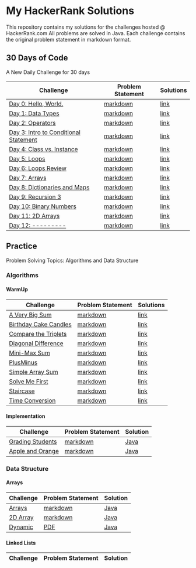 # My HackerRank Solutions

This repository contains my solutions for the challenges hosted @ HackerRank.com All problems are solved in Java. Each challenge contains the original problem statement in markdown format.

## 30 Days of Code

A New Daily Challenge for 30 days 

Challenge | Problem Statement | Solutions
----------|-------------------|----------
[Day 0: Hello, World.](https://www.hackerrank.com/challenges/30-hello-world/problem) | [markdown](src/ThirtyDaysOfCode/Day_0/README.md) | [link](src/ThirtyDaysOfCode/Day_0) 
[Day 1: Data Types](https://www.hackerrank.com/challenges/30-data-types/problem) | [markdown](src/ThirtyDaysOfCode/Day_01/README.md) | [link](src/ThirtyDaysOfCode/Day_01)
[Day 2: Operators](https://www.hackerrank.com/challenges/30-operators/problem) | [markdown](src/ThirtyDaysOfCode/Day_02/README.md) | [link](src/ThirtyDaysOfCode/Day_02)
[Day 3: Intro to Conditional Statement](https://www.hackerrank.com/challenges/30-conditional-statements/problem) | [markdown](src/ThirtyDaysOfCode/Day_03/README.md) | [link](src/ThirtyDaysOfCode/Day_03)
[Day 4: Class vs. Instance](https://www.hackerrank.com/challenges/30-class-vs-instance/problem) | [markdown](src/ThirtyDaysOfCode/Day_04/README.md) | [link](src/ThirtyDaysOfCode/Day_04)
[Day 5: Loops](https://www.hackerrank.com/challenges/30-loops/problem) | [markdown](src/ThirtyDaysOfCode/Day_05/README.md) | [link](src/ThirtyDaysOfCode/Day_05)
[Day 6: Loops Review](https://www.hackerrank.com/challenges/30-review-loop/problem) | [markdown](src/ThirtyDaysOfCode/Day_06/README.md) | [link](src/ThirtyDaysOfCode/Day_06)
[Day 7: Arrays](https://www.hackerrank.com/challenges/30-arrays/problem) | [markdown](src/ThirtyDaysOfCode/Day_07/README.md) | [link](src/ThirtyDaysOfCode/Day_07)
[Day 8: Dictionaries and Maps](https://www.hackerrank.com/challenges/30-dictionaries-and-maps/problem) | [markdown](src/ThirtyDaysOfCode/Day_08/README.md) | [link](src/ThirtyDaysOfCode/Day_08)
[Day 9: Recursion 3](https://www.hackerrank.com/challenges/30-recursion/problem) | [markdown](src/ThirtyDaysOfCode/Day_09/README.md) | [link](src/ThirtyDaysOfCode/Day_09)
[Day 10: Binary Numbers](https://www.hackerrank.com/challenges/30-binary-numbers/problem) | [markdown](src/ThirtyDaysOfCode/Day_10/README.md) | [link](src/ThirtyDaysOfCode/Day_10)
[Day 11: 2D Arrays](https://www.hackerrank.com/challenges/30-2d-arrays/problem) | [markdown](src/ThirtyDaysOfCode/Day_11/README.md) | [link](src/ThirtyDaysOfCode/Day_11)
[Day 12: ---------](https://www.hackerrank.com/challenges/30-2d-arrays/problem) | [markdown](src/ThirtyDaysOfCode/Day_12/README.md) | [link](src/ThirtyDaysOfCode/Day_12)

## Practice
Problem Solving Topics: Algorithms and Data Structure
### Algorithms
#### WarmUp

Challenge | Problem Statement | Solutions 
----------|-------------------|----------|
[A Very Big Sum](https://www.hackerrank.com/challenges/a-very-big-sum) | [markdown](src/Practice/Algorithms/WarmUp/AVeryBigSum/README.md) | [link](src/Practice/Algorithms/WarmUp/AVeryBigSum/Solution.java) 
[Birthday Cake Candles](https://www.hackerrank.com/challenges/birthday-cake-candles) | [markdown](src/Practice/Algorithms/WarmUp/BirthdayCakeCandles/README.md) | [link](src/Practice/Algorithms/WarmUp/BirthdayCakeCandles/Solution.java) 
[Compare the Triplets](https://www.hackerrank.com/challenges/compare-the-triplets) | [markdown](src/Practice/Algorithms/WarmUp/CompareTheTriplets/README.md) | [link](src/Practice/Algorithms/WarmUp/CompareTheTriplets/Solution.java) 
[Diagonal Difference](https://www.hackerrank.com/challenges/diagonal-difference) | [markdown](src/Practice/Algorithms/WarmUp/DiagonalDifference/README.md) | [link](src/Practice/Algorithms/WarmUp/DiagonalDifference/Solution.java) 
[Mini-Max Sum](https://www.hackerrank.com/challenges/mini-max-sum) | [markdown](src/Practice/Algorithms/WarmUp/MiniMaxSum/README.md) | [link](src/Practice/Algorithms/WarmUp/MiniMaxSum/Solution.java) 
[PlusMinus](https://www.hackerrank.com/challenges/plus-minus) | [markdown](src/Practice/Algorithms/WarmUp/PlusMinus/README.md) | [link](src/Practice/Algorithms/WarmUp/PlusMinus/Solution.java) 
[Simple Array Sum](https://www.hackerrank.com/challenges/simple-array-sum) | [markdown](src/Practice/Algorithms/WarmUp/SimpleArraySum/README.md) | [link](src/Practice/Algorithms/WarmUp/SimpleArraySum/Solution.java) 
[Solve Me First](https://www.hackerrank.com/challenges/solve-me-first) | [markdown](src/Practice/Algorithms/WarmUp/SolveMeFirst/README.md) | [link](src/Practice/Algorithms/WarmUp/SolveMeFirst/Solution.java) 
[Staircase](https://www.hackerrank.com/challenges/staircase) | [markdown](src/Practice/Algorithms/WarmUp/Staircase/README.md) | [link](src/Practice/Algorithms/WarmUp/Staircase/Solution.java)
[Time Conversion](https://www.hackerrank.com/challenges/time-conversion) | [markdown](src/Practice/Algorithms/WarmUp/TimeConversion/README.md) | [link](src/Practice/Algorithms/WarmUp/TimeConversion/Solution.java)

#### Implementation

Challenge| Problem Statement | Solution
----------|-------------------|----------|
[Grading Students](https://www.hackerrank.com/challenges/grading-students/problem) | [markdown](src/Practice/Algorithms/Implementation/GradingStudents/README.md) | [Java](src/Practice/Algorithms/Implementation/GradingStudents/Solution.java)
[Apple and Orange](https://www.hackerrank.com/challenges/apple-and-orange/problem) | [markdown](src/Practice/Algorithms/Implementation/AppleAndOrange/README.md) | [Java](src/Practice/Algorithms/Implementation/AppleAndOrange/Solution.java)
### Data Structure
#### Arrays

Challenge| Problem Statement | Solution
----------|-------------------|----------|
[Arrays](https://www.hackerrank.com/challenges/arrays-ds/problem) | [markdown](src/Practice/DataStructures/Arrays/DS_Arrays/README.md) | [Java](src/Practice/DataStructures/Arrays/DS_Arrays/Solution.java)
[2D Array](https://www.hackerrank.com/challenges/2d-array/problem) | [markdown](src/Practice/DataStructures/Arrays/DS_2DArrays/README.md) | [Java](src/Practice/DataStructures/Arrays/DS_2DArrays/Solution.java)
[Dynamic](https://www.hackerrank.com/challenges/dynamic-array/problem) | [PDF](src/Practice/DataStructures/Arrays/DS_Dynamic/dynamic-array-English.pdf) | [Java](src/Practice/DataStructures/Arrays/DS_Dynamic/Solution.java)

#### Linked Lists

Challenge| Problem Statement | Solution
----------|-------------------|----------|
